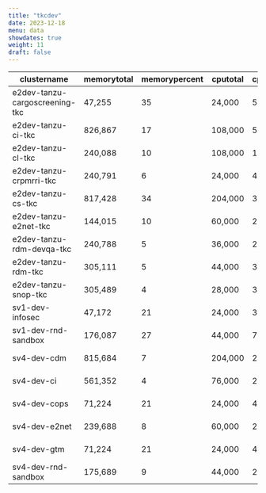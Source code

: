 ```yaml
---
title: "tkcdev"
date: 2023-12-18
menu: data
showdates: true
weight: 11
draft: false
---
```

<!--more-->
| clustername                    | memorytotal | memorypercent | cputotal | cpupercent | nodecount | health  | message            |
| ------------------------------ | ----------- | ------------- | -------- | ---------- | --------- | ------- | ------------------ |
| e2dev-tanzu-cargoscreening-tkc |      47,255 |            35 |   24,000 |         56 |         6 | HEALTHY | Cluster is healthy |
| e2dev-tanzu-ci-tkc             |     826,867 |            17 |  108,000 |         51 |         9 | HEALTHY | Cluster is healthy |
| e2dev-tanzu-cl-tkc             |     240,088 |            10 |  108,000 |         16 |         9 | HEALTHY | Cluster is healthy |
| e2dev-tanzu-crpmrri-tkc        |     240,791 |             6 |   24,000 |         49 |         6 | HEALTHY | Cluster is healthy |
| e2dev-tanzu-cs-tkc             |     817,428 |            34 |  204,000 |         31 |        27 | HEALTHY | Cluster is healthy |
| e2dev-tanzu-e2net-tkc          |     144,015 |            10 |   60,000 |         20 |         6 | HEALTHY | Cluster is healthy |
| e2dev-tanzu-rdm-devqa-tkc      |     240,788 |             5 |   36,000 |         28 |         6 | HEALTHY | Cluster is healthy |
| e2dev-tanzu-rdm-tkc            |     305,111 |             5 |   44,000 |         33 |         7 | HEALTHY | Cluster is healthy |
| e2dev-tanzu-snop-tkc           |     305,489 |             4 |   28,000 |         37 |         5 | HEALTHY | Cluster is healthy |
| sv1-dev-infosec                |      47,172 |            21 |   24,000 |         38 |         6 | HEALTHY | Cluster is healthy |
| sv1-dev-rnd-sandbox            |     176,087 |            27 |   44,000 |         71 |         7 | HEALTHY | Cluster is healthy |
| sv4-dev-cdm                    |     815,684 |             7 |  204,000 |         21 |        27 | HEALTHY | Cluster is healthy |
| sv4-dev-ci                     |     561,352 |             4 |   76,000 |         20 |        11 | HEALTHY | Cluster is healthy |
| sv4-dev-cops                   |      71,224 |            21 |   24,000 |         47 |         6 | HEALTHY | Cluster is healthy |
| sv4-dev-e2net                  |     239,688 |             8 |   60,000 |         23 |         9 | HEALTHY | Cluster is healthy |
| sv4-dev-gtm                    |      71,224 |            21 |   24,000 |         45 |         6 | HEALTHY | Cluster is healthy |
| sv4-dev-rnd-sandbox            |     175,689 |             9 |   44,000 |         28 |         7 | HEALTHY | Cluster is healthy |
